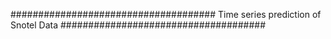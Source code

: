 #####################################
Time series prediction of Snotel Data
#####################################

